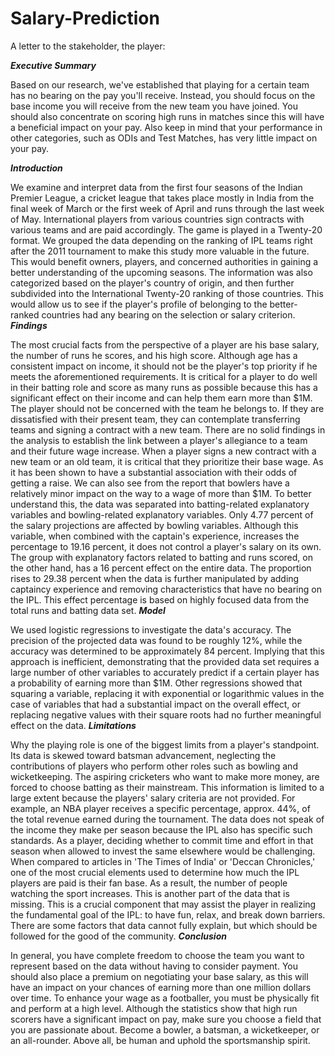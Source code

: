 # Salary-Prediction
A letter to the stakeholder, the player:

***Executive Summary***
  
  Based on our research, we've established that playing for a certain team has no bearing on the pay you'll receive. Instead, you should focus on the base income you will receive from the new team you have joined. You should also concentrate on scoring high runs in matches since this will have a beneficial impact on your pay. Also keep in mind that your performance in other categories, such as ODIs and Test Matches, has very little impact on your pay.

***Introduction***
  
  We examine and interpret data from the first four seasons of the Indian Premier League, a cricket league that takes place mostly in India from the final week of March or the first week of April and runs through the last week of May. International players from various countries sign contracts with various teams and are paid accordingly. The game is played in a Twenty-20 format.
  We grouped the data depending on the ranking of IPL teams right after the 2011 tournament to make this study more valuable in the future. This would benefit owners, players, and concerned authorities in gaining a better understanding of the upcoming seasons.
  The information was also categorized based on the player's country of origin, and then further subdivided into the International Twenty-20 ranking of those countries. This would allow us to see if the player's profile of belonging to the better-ranked countries had any bearing on the selection or salary criterion.
***Findings***
  
  The most crucial facts from the perspective of a player are his base salary, the number of runs he scores, and his high score. Although age has a consistent impact on income, it should not be the player's top priority if he meets the aforementioned requirements.
  It is critical for a player to do well in their batting role and score as many runs as possible because this has a significant effect on their income and can help them earn more than $1M.
  The player should not be concerned with the team he belongs to. If they are dissatisfied with their present team, they can contemplate transferring teams and signing a contract with a new team. There are no solid findings in the analysis to establish the link between a player's allegiance to a team and their future wage increase.
  When a player signs a new contract with a new team or an old team, it is critical that they prioritize their base wage. As it has been shown to have a substantial association with their odds of getting a raise.
  We can also see from the report that bowlers have a relatively minor impact on the way to a wage of more than $1M. To better understand this, the data was separated into batting-related explanatory variables and bowling-related explanatory variables. Only 4.77 percent of the salary projections are affected by bowling variables. Although this variable, when combined with the captain's experience, increases the percentage to 19.16 percent, it does not control a player's salary on its own. 
  The group with explanatory factors related to batting and runs scored, on the other hand, has a 16 percent effect on the entire data. The proportion rises to 29.38 percent when the data is further manipulated by adding captaincy experience and removing characteristics that have no bearing on the IPL. This effect percentage is based on highly focused data from the total runs and batting data set.
***Model***
  
  We used logistic regressions to investigate the data's accuracy. The precision of the projected data was found to be roughly 12%, while the accuracy was determined to be approximately 84 percent. Implying that this approach is inefficient, demonstrating that the provided data set requires a large number of other variables to accurately predict if a certain player has a probability of earning more than $1M. 
  Other regressions showed that squaring a variable, replacing it with exponential or logarithmic values in the case of variables that had a substantial impact on the overall effect, or replacing negative values with their square roots had no further meaningful effect on the data.
***Limitations***
  
  Why the playing role is one of the biggest limits from a player's standpoint. Its data is skewed toward batsman advancement, neglecting the contributions of players who perform other roles such as bowling and wicketkeeping. The aspiring cricketers who want to make more money, are forced to choose batting as their mainstream. 
  This information is limited to a large extent because the players' salary criteria are not provided. For example, an NBA player receives a specific percentage, approx. 44%, of the total revenue earned during the tournament. The data does not speak of the income they make per season because the IPL also has specific such standards. As a player, deciding whether to commit time and effort in that season when allowed to invest the same elsewhere would be challenging.
  When compared to articles in 'The Times of India' or 'Deccan Chronicles,' one of the most crucial elements used to determine how much the IPL players are paid is their fan base. As a result, the number of people watching the sport increases. This is another part of the data that is missing. This is a crucial component that may assist the player in realizing the fundamental goal of the IPL: to have fun, relax, and break down barriers. There are some factors that data cannot fully explain, but which should be followed for the good of the community.
***Conclusion***
  
  In general, you have complete freedom to choose the team you want to represent based on the data without having to consider payment. You should also place a premium on negotiating your base salary, as this will have an impact on your chances of earning more than one million dollars over time. To enhance your wage as a footballer, you must be physically fit and perform at a high level. Although the statistics show that high run scorers have a significant impact on pay, make sure you choose a field that you are passionate about. Become a bowler, a batsman, a wicketkeeper, or an all-rounder. Above all, be human and uphold the sportsmanship spirit.
